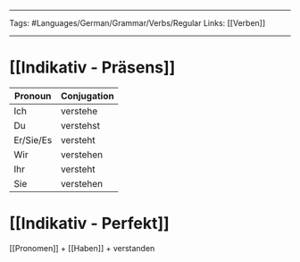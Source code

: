 ___
Tags: #Languages/German/Grammar/Verbs/Regular 
Links: [[Verben]]
___
# [[Indikativ - Präsens]]
Pronoun|Conjugation
------------ | ------------
Ich | verstehe
Du | verstehst
Er/Sie/Es | versteht
Wir | verstehen
Ihr | versteht
Sie | verstehen


# [[Indikativ - Perfekt]]
[[Pronomen]] + [[Haben]] + verstanden